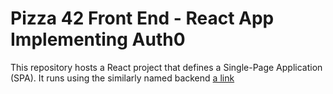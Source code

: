 # Pizza 42 Front End - React App Implementing Auth0

This repository hosts a React project that defines a Single-Page Application (SPA). It runs using the similarly named backend [a link](https://github.com/kinamod/pizzaForty2-frontend)
